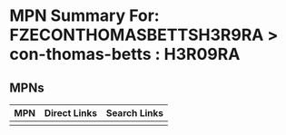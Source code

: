 



# MPN Summary For: FZECONTHOMASBETTSH3R9RA > con-thomas-betts : H3R09RA

## MPNs
  

|MPN|Direct Links|Search Links|
| :--- | :--- | :--- |
||||
